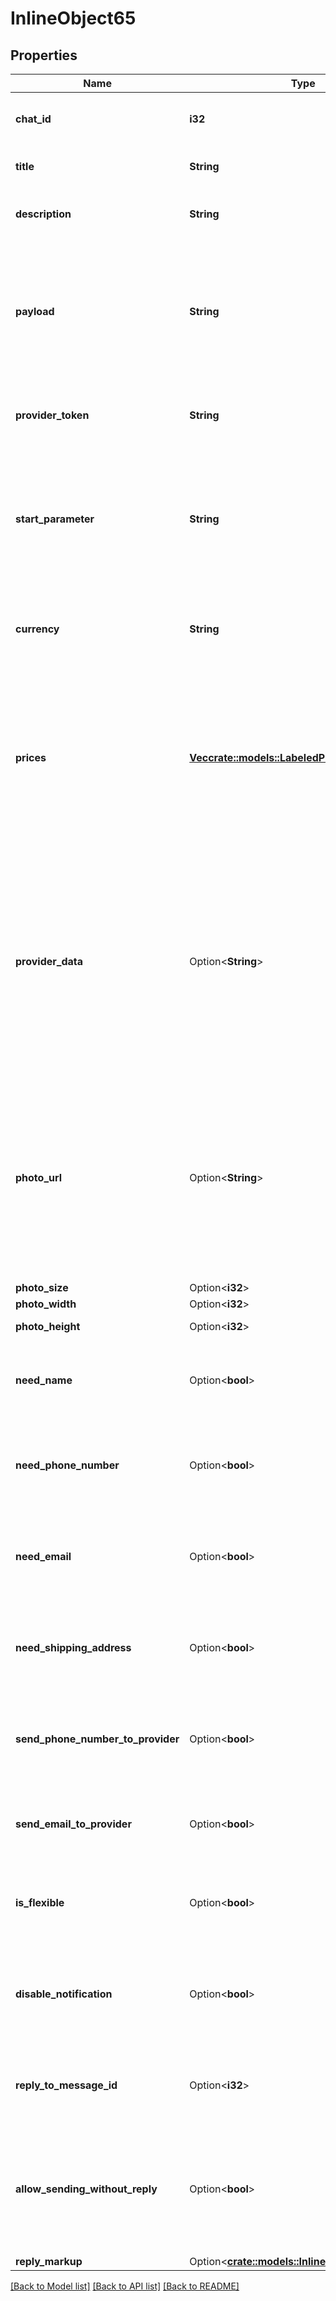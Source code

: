 # InlineObject65

## Properties

Name | Type | Description | Notes
------------ | ------------- | ------------- | -------------
**chat_id** | **i32** | Unique identifier for the target private chat | 
**title** | **String** | Product name, 1-32 characters | 
**description** | **String** | Product description, 1-255 characters | 
**payload** | **String** | Bot-defined invoice payload, 1-128 bytes. This will not be displayed to the user, use for your internal processes. | 
**provider_token** | **String** | Payments provider token, obtained via [Botfather](https://t.me/botfather) | 
**start_parameter** | **String** | Unique deep-linking parameter that can be used to generate this invoice when used as a start parameter | 
**currency** | **String** | Three-letter ISO 4217 currency code, see [more on currencies](/bots/payments#supported-currencies) | 
**prices** | [**Vec<crate::models::LabeledPrice>**](LabeledPrice.md) | Price breakdown, a JSON-serialized list of components (e.g. product price, tax, discount, delivery cost, delivery tax, bonus, etc.) | 
**provider_data** | Option<**String**> | A JSON-serialized data about the invoice, which will be shared with the payment provider. A detailed description of required fields should be provided by the payment provider. | [optional]
**photo_url** | Option<**String**> | URL of the product photo for the invoice. Can be a photo of the goods or a marketing image for a service. People like it better when they see what they are paying for. | [optional]
**photo_size** | Option<**i32**> | Photo size | [optional]
**photo_width** | Option<**i32**> | Photo width | [optional]
**photo_height** | Option<**i32**> | Photo height | [optional]
**need_name** | Option<**bool**> | Pass *True*, if you require the user's full name to complete the order | [optional]
**need_phone_number** | Option<**bool**> | Pass *True*, if you require the user's phone number to complete the order | [optional]
**need_email** | Option<**bool**> | Pass *True*, if you require the user's email address to complete the order | [optional]
**need_shipping_address** | Option<**bool**> | Pass *True*, if you require the user's shipping address to complete the order | [optional]
**send_phone_number_to_provider** | Option<**bool**> | Pass *True*, if user's phone number should be sent to provider | [optional]
**send_email_to_provider** | Option<**bool**> | Pass *True*, if user's email address should be sent to provider | [optional]
**is_flexible** | Option<**bool**> | Pass *True*, if the final price depends on the shipping method | [optional]
**disable_notification** | Option<**bool**> | Sends the message [silently](https://telegram.org/blog/channels-2-0#silent-messages). Users will receive a notification with no sound. | [optional]
**reply_to_message_id** | Option<**i32**> | If the message is a reply, ID of the original message | [optional]
**allow_sending_without_reply** | Option<**bool**> | Pass *True*, if the message should be sent even if the specified replied-to message is not found | [optional]
**reply_markup** | Option<[**crate::models::InlineKeyboardMarkup**](InlineKeyboardMarkup.md)> |  | [optional]

[[Back to Model list]](../README.md#documentation-for-models) [[Back to API list]](../README.md#documentation-for-api-endpoints) [[Back to README]](../README.md)


